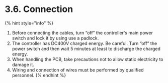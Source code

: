 ﻿# 3.6. Connection

{% hint style="info" %}
1. Before connecting the cables, turn “off” the controller's main power switch and lock it by using use a padlock. 
2. The controller has DC400V charged energy. Be careful. 
Turn “off” the power switch and then wait 5 minutes at least to discharge the charged energy.
3. When handling the PCB, take precautions not to allow static electricity to damage it.
4. Wiring and connection of wires must be performed by qualified personnel.
{% endhint %}
